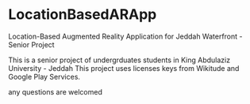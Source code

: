 # LocationBasedARApp
Location-Based Augmented Reality Application for Jeddah Waterfront - Senior Project

This is a senior project of undergrduates students in King Abdulaziz University - Jeddah
This project uses licenses keys from Wikitude and Google Play Services.

any questions are welcomed 
